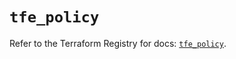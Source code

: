 # `tfe_policy`

Refer to the Terraform Registry for docs: [`tfe_policy`](https://registry.terraform.io/providers/hashicorp/tfe/0.67.0/docs/resources/policy).
